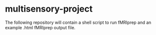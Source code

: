 # multisensory-project

The following repository will contain a shell script to run fMRIprep and an example .html fMRIprep output file. 